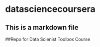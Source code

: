 datasciencecoursera
===================
## This is a markdown file
##Repo for Data Scienist Toolbox Course
